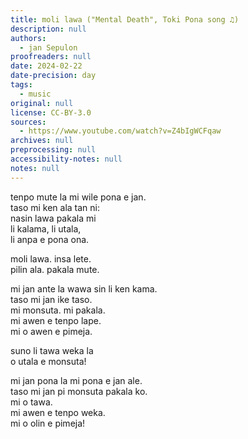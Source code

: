 ```yaml
---
title: moli lawa ("Mental Death", Toki Pona song ♫)
description: null
authors:
  - jan Sepulon
proofreaders: null
date: 2024-02-22
date-precision: day
tags:
  - music
original: null
license: CC-BY-3.0
sources:
  - https://www.youtube.com/watch?v=Z4bIgWCFqaw
archives: null
preprocessing: null
accessibility-notes: null
notes: null
---
```


tenpo mute la mi wile pona e jan.  
taso mi ken ala tan ni:  
nasin lawa pakala mi  
li kalama, li utala,  
li anpa e pona ona.

moli lawa. insa lete.  
pilin ala. pakala mute.

mi jan ante la wawa sin li ken kama.  
taso mi jan ike taso.  
mi monsuta. mi pakala.  
mi awen e tenpo lape.  
mi o awen e pimeja.

suno li tawa weka la  
o utala e monsuta!

mi jan pona la mi pona e jan ale.  
taso mi jan pi monsuta pakala ko.  
mi o tawa.  
mi awen e tenpo weka.  
mi o olin e pimeja!
